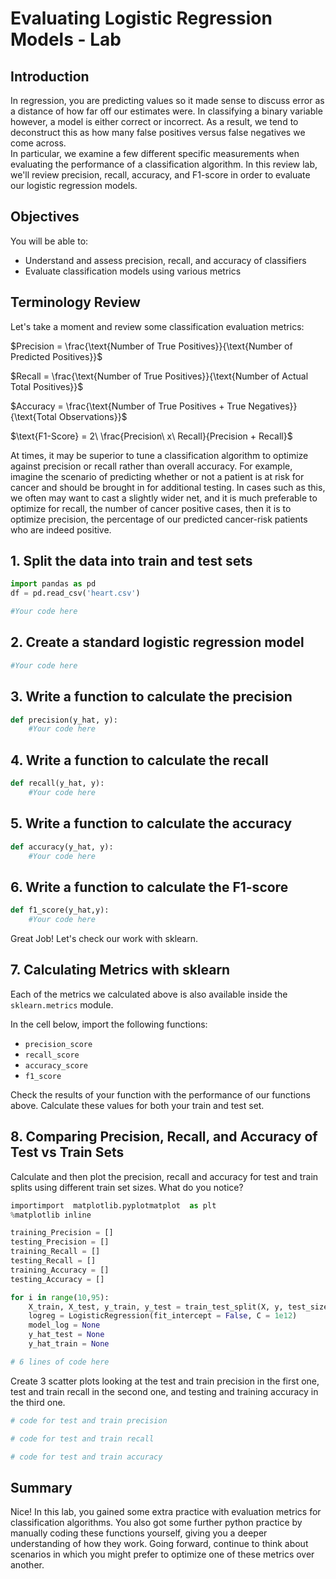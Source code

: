 
# Evaluating Logistic Regression Models - Lab

## Introduction

 In regression, you are predicting values so it made sense to discuss error as a distance of how far off our estimates were. In classifying a binary variable however, a model is either correct or incorrect. As a result, we tend to deconstruct this as how many false positives versus false negatives we come across.  
In particular, we examine a few different specific measurements when evaluating the performance of a classification algorithm. In this review lab, we'll review precision, recall, accuracy, and F1-score in order to evaluate our logistic regression models.


## Objectives
You will be able to:  
* Understand and assess precision, recall, and accuracy of classifiers
* Evaluate classification models using various metrics

## Terminology Review  

Let's take a moment and review some classification evaluation metrics:  


$Precision = \frac{\text{Number of True Positives}}{\text{Number of Predicted Positives}}$    
  

$Recall = \frac{\text{Number of True Positives}}{\text{Number of Actual Total Positives}}$  
  
$Accuracy = \frac{\text{Number of True Positives + True Negatives}}{\text{Total Observations}}$

$\text{F1-Score} = 2\ \frac{Precision\ x\ Recall}{Precision + Recall}$


At times, it may be superior to tune a classification algorithm to optimize against precision or recall rather than overall accuracy. For example, imagine the scenario of predicting whether or not a patient is at risk for cancer and should be brought in for additional testing. In cases such as this, we often may want to cast a slightly wider net, and it is much preferable to optimize for recall, the number of cancer positive cases, then it is to optimize precision, the percentage of our predicted cancer-risk patients who are indeed positive.

## 1. Split the data into train and test sets


```python
import pandas as pd
df = pd.read_csv('heart.csv')
```


```python
#Your code here
```

## 2. Create a standard logistic regression model


```python
#Your code here
```

## 3. Write a function to calculate the precision


```python
def precision(y_hat, y):
    #Your code here
```

## 4. Write a function to calculate the recall


```python
def recall(y_hat, y):
    #Your code here
```

## 5. Write a function to calculate the accuracy


```python
def accuracy(y_hat, y):
    #Your code here
```

## 6. Write a function to calculate the F1-score


```python
def f1_score(y_hat,y):
    #Your code here
```

Great Job! Let's check our work with sklearn. 

## 7. Calculating Metrics with sklearn

Each of the metrics we calculated above is also available inside the `sklearn.metrics` module.  

In the cell below, import the following functions:

* `precision_score`
* `recall_score`
* `accuracy_score`
* `f1_score`

Check the results of your function with the performance of our functions above. Calculate these values for both your train and test set.

## 8. Comparing Precision, Recall, and Accuracy of Test vs Train Sets


Calculate and then plot the precision, recall and accuracy for test and train splits using different train set sizes. What do you notice?


```python
importimport  matplotlib.pyplotmatplot  as plt
%matplotlib inline
```


```python
training_Precision = []
testing_Precision = []
training_Recall = []
testing_Recall = []
training_Accuracy = []
testing_Accuracy = []

for i in range(10,95):
    X_train, X_test, y_train, y_test = train_test_split(X, y, test_size= None) #replace the "None" here
    logreg = LogisticRegression(fit_intercept = False, C = 1e12)
    model_log = None
    y_hat_test = None
    y_hat_train = None

# 6 lines of code here
```

Create 3 scatter plots looking at the test and train precision in the first one, test and train recall in the second one, and testing and training accuracy in the third one.


```python
# code for test and train precision
```


```python
# code for test and train recall
```


```python
# code for test and train accuracy
```

## Summary

Nice! In this lab, you gained some extra practice with evaluation metrics for classification algorithms. You also got some further python practice by manually coding these functions yourself, giving you a deeper understanding of how they work. Going forward, continue to think about scenarios in which you might prefer to optimize one of these metrics over another.
